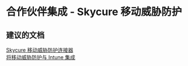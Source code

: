<properties
    pageTitle="Partner Integrations - Skycure Mobile Threat Protection"
    description="合作伙伴集成 - Skycure 移动威胁防护"
    service="microsoft.intune"
    resource="intune"
    authors="mackie1604"
    displayOrder=""
    selfHelpType="generic"
    supportTopicIds="32568885"
    resourceTags=""
    productPesIds="15584"
    cloudEnvironments="public"
/>


# <a name="partner-integrations---skycure-mobile-threat-protection"></a>合作伙伴集成 - Skycure 移动威胁防护

## <a name="recommended-documents"></a>**建议的文档**

[Skycure 移动威胁防护连接器](https://docs.microsoft.com/intune/skycure-mobile-threat-defense-connector)<br>
[将移动威胁防护与 Intune 集成](https://docs.microsoft.com/intune/mobile-threat-defense)<br>





